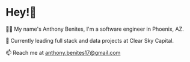 # Hey!👋 

🧑‍💻 My name's Anthony Benites, I'm a software engineer in Phoenix, AZ. 

💼 Currently leading full stack and data projects at Clear Sky Capital. 

📫 Reach me at anthony.benites17@gmail.com


